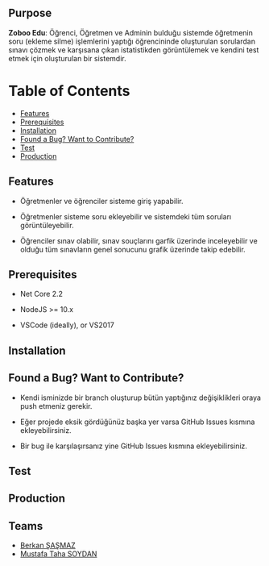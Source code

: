 ## Purpose

<b>Zoboo Edu</b>: Öğrenci, Öğretmen ve Adminin bulduğu sistemde öğretmenin soru (ekleme silme) işlemlerini yaptığı
öğrencininde oluşturulan sorulardan sınavı çözmek ve karşısana çıkan istatistikden görüntülemek ve kendini test etmek için oluşturulan bir sistemdir.<br>


# Table of Contents

* [Features](#features)
* [Prerequisites](#prerequisites)
* [Installation](#installation)
* [Found a Bug? Want to Contribute?](#found-a-bug-want-to-contribute)
* [Test](#test)
* [Production](#production)

## Features
* Öğretmenler ve öğrenciler sisteme giriş yapabilir.
* Öğretmenler sisteme soru ekleyebilir ve sistemdeki tüm soruları görüntüleyebilir.

* Öğrenciler sınav olabilir, sınav souçlarını garfik üzerinde inceleyebilir ve olduğu tüm sınavların genel sonucunu grafik üzerinde takip edebilir.
  


## Prerequisites

* Net Core 2.2
* NodeJS >= 10.x

* VSCode (ideally), or VS2017

## Installation



## Found a Bug? Want to Contribute?

* Kendi isminizde bir branch oluşturup bütün yaptığınız değişiklikleri oraya push etmeniz gerekir.
* Eğer projede eksik gördüğünüz başka yer varsa GitHub Issues kısmına ekleyebilirsiniz.

* Bir bug ile karşılaşırsanız yine GitHub Issues kısmına ekleyebilirsiniz.

## Test

## Production

## Teams
- [Berkan ŞAŞMAZ](https://github.com/berkansasmaz)
- [Mustafa Taha SOYDAN](https://github.com/mtsoydan)
